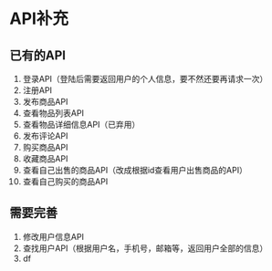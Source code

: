 # API补充

## 已有的API

1. 登录API（登陆后需要返回用户的个人信息，要不然还要再请求一次）
1. 注册API
1. 发布商品API
1. 查看物品列表API
1. 查看物品详细信息API（已弃用）
1. 发布评论API
1. 购买商品API
1. 收藏商品API
1. 查看自己出售的商品API（改成根据id查看用户出售商品的API）
1. 查看自己购买的商品API

## 需要完善

1. 修改用户信息API
1. 查找用户API（根据用户名，手机号，邮箱等，返回用户全部的信息）
1. df